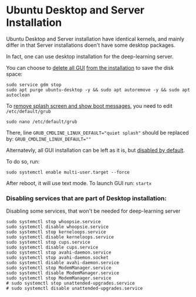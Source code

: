 # Ubuntu Desktop and Server Installation

Ubuntu Desktop and Server installation have identical kernels, and mainly differ in that Server installations doen't have some desktop packages.

In fact, one can use desktop installation for the deep-learning server.

You can choose to [delete all GUI](https://askubuntu.com/questions/856373/how-do-you-completely-remove-ubuntu-desktop-along-with-all-installed-packages-wi) [from the installation](https://www.techandme.se/completley-remove-ubuntu-desktop-from-a-ubuntu-server/) to save the disk space:

    sudo service gdm stop
    sudo apt purge ubuntu-desktop -y && sudo apt autoremove -y && sudo apt autoclean

To [remove splash screen and show boot messages](https://askubuntu.com/questions/248/how-can-i-show-or-hide-boot-messages-when-ubuntu-starts), you need to edit `/etc/default/grub`

    sudo nano /etc/default/grub
    
There, line `GRUB_CMDLINE_LINUX_DEFAULT="quiet splash"` should be replaced by: `GRUB_CMDLINE_LINUX_DEFAULT=""`

Alternatevly, all GUI installation can be left as it is, but [disabled by default](https://unix.stackexchange.com/questions/164005/non-graphical-boot-with-systemd).

To do so, run:
  
    sudo systemctl enable multi-user.target --force

After reboot, it will use text mode. To launch GUI run: `startx`

### Disabling services that are part of Desktop installation:

Disabling some services, that won't be needed for deep-learning server

    sudo systemctl stop whoopsie.service
    sudo systemctl disable whoopsie.service
    sudo systemctl stop kerneloops.service
    sudo systemctl disable kerneloops.service
    sudo systemctl stop cups.service
    sudo systemctl disable cups.service
    sudo systemctl stop avahi-daemon.service
    sudo systemctl stop avahi-daemon.socket
    sudo systemctl disable avahi-daemon.service
    sudo systemctl stop ModemManager.service
    sudo systemctl disable ModemManager.service
    sudo systemctl stop ModemManager.service
    # sudo systemctl stop unattended-upgrades.service
    # sudo systemctl disable unattended-upgrades.service
    
